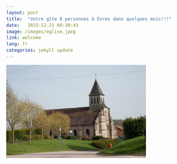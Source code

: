 ```yaml
---
layout: post
title:  "Votre gîte 8 personnes à Evres dans quelques mois!!!"
date:   2015-12-21 09:38:43
image: /images/eglise.jpeg
link: welcome
lang: fr
categories: jekyll update
---
```


<img src ="/images/eglise.jpeg"
 align="left"  height="250"
title="Une première photo, avant travaux" class="img">


